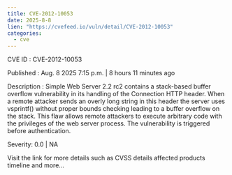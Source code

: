 ```yaml
--- 
title: CVE-2012-10053
date: 2025-8-8
lien: "https://cvefeed.io/vuln/detail/CVE-2012-10053"
categories:
  - cve
---
```


CVE ID : CVE-2012-10053

Published :  Aug. 8
2025
7:15 p.m. | 8 hours
11 minutes ago

Description : Simple Web Server 2.2 rc2 contains a stack-based buffer overflow vulnerability in its handling of the Connection HTTP header. When a remote attacker sends an overly long string in this header
the server uses vsprintf() without proper bounds checking
leading to a buffer overflow on the stack. This flaw allows remote attackers to execute arbitrary code with the privileges of the web server process. The vulnerability is triggered before authentication.

Severity: 0.0 | NA

Visit the link for more details
such as CVSS details
affected products
timeline
and more...
